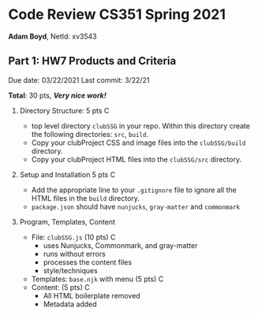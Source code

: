 # Code Review CS351 Spring 2021

**Adam Boyd**, NetId: xv3543

## Part 1: HW7 Products and Criteria

Due date: 03/22/2021   Last commit: 3/22/21

**Total**: 30 pts, ***Very nice work!***

1. Directory Structure: 5 pts C
    * top level directory `clubSSG` in your repo. Within this directory create the following directories: `src`, `build`.
    * Copy your clubProject CSS and image files into the `clubSSG/build` directory. 
    * Copy your clubProject HTML files into the `clubSSG/src` directory. 

2. Setup and Installation 5 pts C
    * Add the appropriate line to your `.gitignore` file to ignore all the HTML files in the `build` directory.
    * `package.json` should have `nunjucks`, `gray-matter` and `commonmark`

3. Program, Templates, Content
    * File: `clubSSG.js` (10 pts) C
        * uses Nunjucks, Commonmark, and gray-matter
        * runs without errors
        * processes the content files
        * style/techniques
    * Templates: `base.njk` with menu (5 pts) C
    * Content: (5 pts) C
        * All HTML boilerplate removed
        * Metadata added